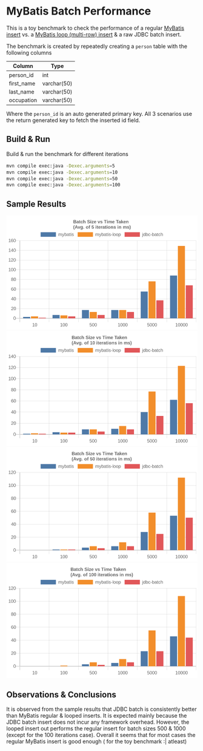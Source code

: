 # MyBatis Batch Performance #

This is a toy benchmark to check the performance of a regular [MyBatis
insert](https://mybatis.org/mybatis-3/sqlmap-xml.html#insert_update_and_delete)
vs. a [MyBatis loop (multi-row)
insert](https://mybatis.org/mybatis-dynamic-sql/docs/insert.html#XML_Mapper_for_Multiple_Row_Insert_Statements)
& a raw JDBC batch insert.

The benchmark is created by repeatedly creating a `person` table with the following columns

| Column      | Type        |
|-------------|-------------|
| person_id   | int         |
| first\_name | varchar(50) |
| last\_name  | varchar(50) |
| occupation  | varchar(50) |

Where the `person_id` is an auto generated primary key. All 3
scenarios use the return generated key to fetch the inserted id field.

## Build & Run ##

Build & run the benchmark for different iterations

``` sh
mvn compile exec:java -Dexec.arguments=5
mvn compile exec:java -Dexec.arguments=10
mvn compile exec:java -Dexec.arguments=50
mvn compile exec:java -Dexec.arguments=100
```

## Sample Results ##

![5 Iterations](docs/img/5.png)
![10 Iterations](docs/img/10.png)
![50 Iterations](docs/img/50.png)
![100 Iterations](docs/img/100.png)

## Observations & Conclusions ##

It is observed from the sample results that JDBC batch is consistently
better than MyBatis regular & looped inserts. It is expected mainly
because the JDBC batch insert does not incur any framework
overhead. However, the looped insert out performs the regular insert
for batch sizes 500 & 1000 (except for the 100 iterations
case). Overall it seems that for most cases the regular MyBatis insert
is good enough ( for the toy benchmark :| atleast)
